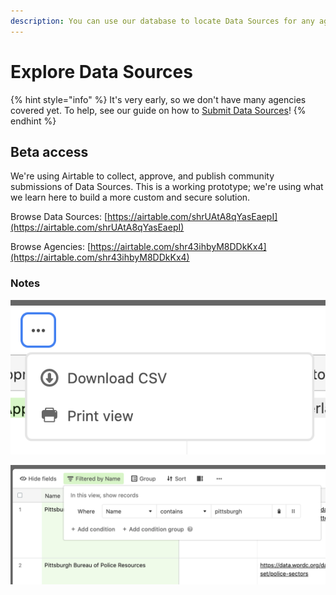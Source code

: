 ```yaml
---
description: You can use our database to locate Data Sources for any agency in the country.
---
```


# Explore Data Sources

{% hint style="info" %}
It's very early, so we don't have many agencies covered yet. To help, see our guide on how to [Submit Data Sources](../examples-best-practices/)!
{% endhint %}

## Beta access

We're using Airtable to collect, approve, and publish community submissions of Data Sources. This is a working prototype; we're using what we learn here to build a more custom and secure solution.

Browse Data Sources: [https://airtable.com/shrUAtA8qYasEaepI](https://airtable.com/shrUAtA8qYasEaepI)

Browse Agencies: [https://airtable.com/shr43ihbyM8DDkKx4](https://airtable.com/shr43ihbyM8DDkKx4)

### Notes

![You can quickly download a CSV using the triple-dot button in the top bar.](<../../../.gitbook/assets/Screen Shot 2022-08-22 at 12.09.38 PM.png>)

![It can be useful to group or filter by agency or data type. Often you can find what you're looking for with a simple "Name Contains" filter.](<../../../.gitbook/assets/Screen Shot 2022-08-22 at 3.49.22 PM.png>)
